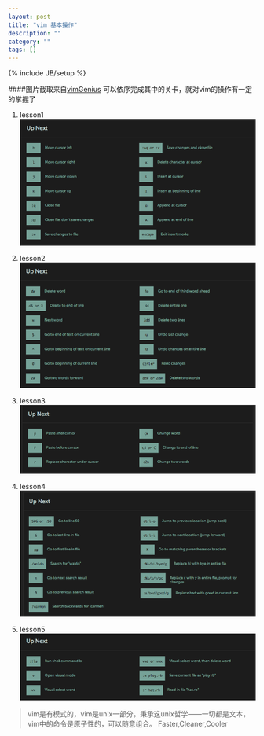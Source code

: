 ```yaml
---
layout: post
title: "vim 基本操作"
description: ""
category: ""
tags: []
---
```

{% include JB/setup %}

####图片截取来自[vimGenius](http://vimgenius.com/lessons/vim-intro)
可以依序完成其中的关卡，就对vim的操作有一定的掌握了

  1. lesson1 <img src="/assets/image/vim_1.jpg"  /> 

  2. lesson2 <img src="/assets/image/vim_2.jpg"  /> 

  3. lesson3 <img src="/assets/image/vim_3.jpg"  /> 

  4. lesson4 <img src="/assets/image/vim_4.jpg"  /> 

  5. lesson5 <img src="/assets/image/vim_5.jpg"  /> 


>vim是有模式的，vim是unix一部分，秉承这unix哲学——一切都是文本，vim中的命令是原子性的，可以随意组合。
>Faster,Cleaner,Cooler
